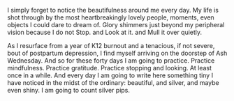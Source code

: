 I simply forget to notice the beautifulness around me every day. My life is shot through by the most heartbreakingly lovely people, moments, even objects I could dare to dream of. Glory shimmers just beyond my peripheral vision because I do not Stop. and Look at it. and Mull it over quietly.

  As I resurface from a year of K12 burnout and a tenacious, if not severe, bout of postpartum depression, I find myself arriving on the doorstep of Ash Wednesday. And so for these forty days I am going to practice. Practice mindfulness. Practice gratitude. Practice stopping and looking. At least once in a while. And every day I am going to write here something tiny I have noticed in the midst of the ordinary: beautiful, and silver, and maybe even shiny. I am going to count silver pips.